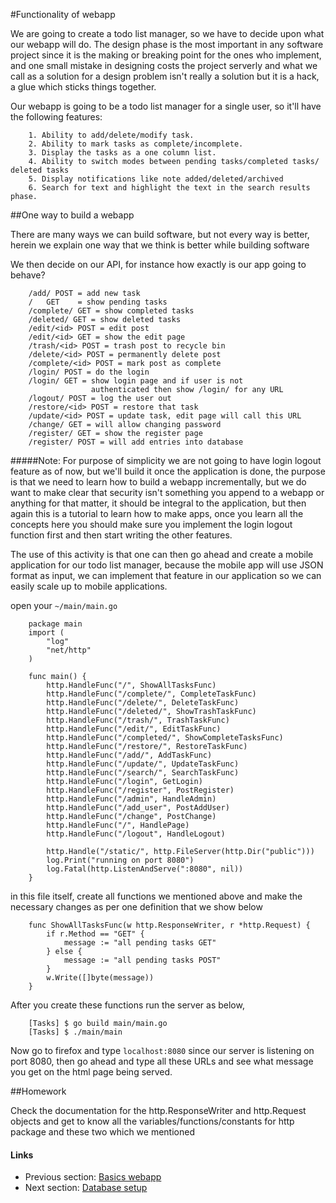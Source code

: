 #Functionality of webapp

We are going to create a todo list manager, so we have to decide upon what our webapp will do. The design phase is the most important in any
software project since it is the making or breaking point for the ones who implement, and one small mistake in designing costs the project
serverly and what we call as a solution for a design problem isn't really a solution but it is a hack, a glue which sticks things together.

Our webapp is going to be a todo list manager for a single user, so it'll have the following features:

		1. Ability to add/delete/modify task.
		2. Ability to mark tasks as complete/incomplete.
		3. Display the tasks as a one column list.
		4. Ability to switch modes between pending tasks/completed tasks/ deleted tasks
		5. Display notifications like note added/deleted/archived 
		6. Search for text and highlight the text in the search results phase.

##One way to build a webapp

There are many ways we can build software, but not every way is better, herein we explain one way that we think is better while building software

We then decide on our API, for instance how exactly is our app going to behave?

		/add/ POST = add new task
		/ 	GET	   = show pending tasks
		/complete/ GET = show completed tasks
		/deleted/ GET = show deleted tasks
		/edit/<id> POST = edit post
		/edit/<id> GET = show the edit page
		/trash/<id> POST = trash post to recycle bin
		/delete/<id> POST = permanently delete post
		/complete/<id> POST = mark post as complete
		/login/ POST = do the login
		/login/ GET = show login page and if user is not 
					  authenticated then show /login/ for any URL
		/logout/ POST = log the user out
		/restore/<id> POST = restore that task
		/update/<id> POST = update task, edit page will call this URL
		/change/ GET = will allow changing password
		/register/ GET = show the register page
		/register/ POST = will add entries into database

#####Note:
For purpose of simplicity we are not going to have login logout feature as of now, but we'll build it once the application is done, the purpose is
that we need to learn how to build a webapp incrementally, but we do want to make clear that security isn't something you append to a webapp or 
anything for that matter, it should be integral to the application, but then again this is a tutorial to learn how to make apps, once you learn all
the concepts here you should make sure you implement the login logout function first and then start writing the other features. 

The use of this activity is that one can then go ahead and create a mobile application for our todo list manager, because the mobile app will use
JSON format as input, we can implement that feature in our application so we can easily scale up to mobile applications.

open your `~/main/main.go`

		package main
		import (
			"log"
			"net/http"
		)
		
		func main() {
			http.HandleFunc("/", ShowAllTasksFunc)
			http.HandleFunc("/complete/", CompleteTaskFunc)
			http.HandleFunc("/delete/", DeleteTaskFunc)
			http.HandleFunc("/deleted/", ShowTrashTaskFunc)
			http.HandleFunc("/trash/", TrashTaskFunc)
			http.HandleFunc("/edit/", EditTaskFunc)
			http.HandleFunc("/completed/", ShowCompleteTasksFunc)
			http.HandleFunc("/restore/", RestoreTaskFunc)
			http.HandleFunc("/add/", AddTaskFunc)
			http.HandleFunc("/update/", UpdateTaskFunc)
			http.HandleFunc("/search/", SearchTaskFunc)
			http.HandleFunc("/login", GetLogin)
			http.HandleFunc("/register", PostRegister)
			http.HandleFunc("/admin", HandleAdmin)
			http.HandleFunc("/add_user", PostAddUser)
			http.HandleFunc("/change", PostChange)
			http.HandleFunc("/", HandlePage)
			http.HandleFunc("/logout", HandleLogout)
		
			http.Handle("/static/", http.FileServer(http.Dir("public")))
			log.Print("running on port 8080")
			log.Fatal(http.ListenAndServe(":8080", nil))
		}

in this file itself, create all functions we mentioned above and make the necessary changes as per one definition that we show below

		func ShowAllTasksFunc(w http.ResponseWriter, r *http.Request) {
			if r.Method == "GET" {
				message := "all pending tasks GET"
			} else {
				message := "all pending tasks POST"
			}
			w.Write([]byte(message))
		}

After you create these functions run the server as below,
 
		[Tasks] $ go build main/main.go
		[Tasks] $ ./main/main
	
Now go to firefox and type `localhost:8080` since our server is listening on port 8080, then go ahead and type all these URLs and see what message you get
on the html page being served.

##Homework

Check the documentation for the http.ResponseWriter and http.Request objects and get to know all the variables/functions/constants for http package and these
two which we mentioned 

#### Links

- Previous section: [Basics webapp](2.0implementbasics.md) 
- Next section: [Database setup](2.2database.md)
